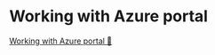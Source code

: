 # Working with Azure portal

[Working with Azure portal 🔗](https://www.coursera.org/learn/cybersecurity-identity-and-access-solutions-with-azure-ad/supplement/xbmuH/working-with-azure-portal)
